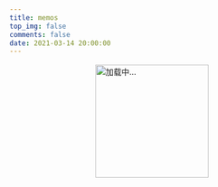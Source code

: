 ```yaml
---
title: memos
top_img: false
comments: false
date: 2021-03-14 20:00:00
---
```

<style>
/* 页面初始化 */
div#page {
    background: none;
    border: 0;
    padding: 0;
}

[data-theme=dark] #twikoo .tk-content,
#twikoo .tk-content {
    padding: 0;
    background: transparent;
}

.talk_item,
.tk-expand,
.tk-comments-container>.tk-comment,
.tk-submit:nth-child(1){
    background: var(--card-bg);
    border: 1px solid #e0e3ed;
    box-shadow: 0 5px 10px rgb(189 189 189 / 10%);
    transition: all .3s ease-in-out;
    border-radius: 12px;
}
.talk_item:hover,
.tk-comments-container>.tk-comment:hover,
.tk-submit:nth-child(1):hover {
    border-color: #49b1f5;
}

.tk-submit {
    padding: 20px 10px 0;
}

.tk-comments-container>.tk-comment {
    padding: 15px;
}

/* 页面初始化结束 */

#talk{
    margin-top: 1rem;
}

#talk .loading {
    display: flex;
    align-items: center;
    justify-content: center;
    flex-direction: column;
}

#talk .loading img {
    width: 200px;
}

.talk_item {
    display: flex;
    flex-direction: column;
    padding: 20px;
    margin-bottom: 15px;
}

.avatar {
    margin: 0 !important;
    width: 60px;
    height: 60px;
    border-radius: 10px;
}


.talk_bottom,
.talk_meta {
    display: flex;
    align-items: center;
    width: 100%;
    line-height: 1.5;
}
.talk_bottom{
    justify-content: space-between;
}
.info {
    display: flex;
    flex-direction: column;
    margin-left: 10px;
}
span.talk_nick {
    color: #6dbdc3;
    font-size: 1.2rem;
}
svg.is-badge.icon {
    width: 15px;
    margin-left: 5px;
    padding-top: 3px;
}
span.talk_date {
    opacity: .6;
}

.talk_content {
    line-height: 1.5;
    margin-top: 10px;
}
.zone_imgbox {
    display: flex;
    flex-wrap: wrap;
    --w: calc(25% - 8px);
    gap: 10px;
    margin-top: 5px;
}
.zone_imgbox a {
    display: block;
    border-radius: 12px;
    width: var(--w);
    aspect-ratio: 1/1;
    position: relative;
}

.zone_imgbox img {
    width: 100%;
    height: 100%;
    margin: 0 !important;
    object-fit: cover;
}
/* 底部 */

.talk_bottom {
    opacity: .9;
}
.talk_bottom .icon {
    color: var(--font-color);
    float: right;
    transition: all .3s;
}

.talk_bottom .icon:hover {
    color: #49b1f5;
}

span.talk_tag{
    font-size: 14px;
}
.talk_content>a {
    margin: 0 3px;
    color: #ff7d73 !important;
}
.talk_content>a:hover{
    text-decoration: none !important;
    color: #ff5143 !important
}

/* 提醒 */

.limit {
    transition: all .3s ease-in-out;
    color: rgba(76, 73, 72, 0.6);
}

[data-theme=dark] .limit {
    color: rgba(255, 255, 255, 0.5);
}

.limit {
    display: none;
    text-align: center;
    margin-top: 20px;
    color: var(--font-color);
}
@media screen and (max-width: 900px) {
    .zone_imgbox {
        --w: calc(33% - 5px);
    }
    #talk{
        margin: 10px 3px 0
    }
    #post-comment{
        margin: 0 3px
    }
}

@media screen and (max-width: 768px) {
    .zone_imgbox {
        gap: 6px;
    }
    .zone_imgbox {
        --w: calc(50% - 3px);
    }
    span.talk_date {
        font-size: 14px;
    }
}
</style>

<div id="talk">
<div class='loading'><img src="/img/loading.svg" alt="加载中..."></div>
</div>

<div class="limit">- 只展示最近30条说说 -</div>
<script>
pageTalk();
// 页面说说
function pageTalk() {
    fetch('https://memos.wyblog1.tk/api/memo?creatorId=1&limit=100').then(res => res.json()).then(data => { // 注意修改域名和用户id
        let items = [],
            html = '',
            icon = '<svg viewBox="0 0 512 512"xmlns="http://www.w3.org/2000/svg"class="is-badge icon"><path d="m512 268c0 17.9-4.3 34.5-12.9 49.7s-20.1 27.1-34.6 35.4c.4 2.7.6 6.9.6 12.6 0 27.1-9.1 50.1-27.1 69.1-18.1 19.1-39.9 28.6-65.4 28.6-11.4 0-22.3-2.1-32.6-6.3-8 16.4-19.5 29.6-34.6 39.7-15 10.2-31.5 15.2-49.4 15.2-18.3 0-34.9-4.9-49.7-14.9-14.9-9.9-26.3-23.2-34.3-40-10.3 4.2-21.1 6.3-32.6 6.3-25.5 0-47.4-9.5-65.7-28.6-18.3-19-27.4-42.1-27.4-69.1 0-3 .4-7.2 1.1-12.6-14.5-8.4-26-20.2-34.6-35.4-8.5-15.2-12.8-31.8-12.8-49.7 0-19 4.8-36.5 14.3-52.3s22.3-27.5 38.3-35.1c-4.2-11.4-6.3-22.9-6.3-34.3 0-27 9.1-50.1 27.4-69.1s40.2-28.6 65.7-28.6c11.4 0 22.3 2.1 32.6 6.3 8-16.4 19.5-29.6 34.6-39.7 15-10.1 31.5-15.2 49.4-15.2s34.4 5.1 49.4 15.1c15 10.1 26.6 23.3 34.6 39.7 10.3-4.2 21.1-6.3 32.6-6.3 25.5 0 47.3 9.5 65.4 28.6s27.1 42.1 27.1 69.1c0 12.6-1.9 24-5.7 34.3 16 7.6 28.8 19.3 38.3 35.1 9.5 15.9 14.3 33.4 14.3 52.4zm-266.9 77.1 105.7-158.3c2.7-4.2 3.5-8.8 2.6-13.7-1-4.9-3.5-8.8-7.7-11.4-4.2-2.7-8.8-3.6-13.7-2.9-5 .8-9 3.2-12 7.4l-93.1 140-42.9-42.8c-3.8-3.8-8.2-5.6-13.1-5.4-5 .2-9.3 2-13.1 5.4-3.4 3.4-5.1 7.7-5.1 12.9 0 5.1 1.7 9.4 5.1 12.9l58.9 58.9 2.9 2.3c3.4 2.3 6.9 3.4 10.3 3.4 6.7-.1 11.8-2.9 15.2-8.7z"fill="#1da1f2"></path></svg>';
        data.data.forEach(item => { items.push(Format(item)) });
        if (items.length == 30) document.querySelector('.limit').style.display = 'block';
        items.forEach(item => {
            html += `<div class="talk_item"><div class="talk_meta"><img class="no-lightbox avatar" src="https://q1.qlogo.cn/g?b=qq&nk=990320751&s=5"><div class="info"><span class="talk_nick">Leonus${icon}</span><span class="talk_date">${item.date}</span></div></div><div class="talk_content">${item.content}</div><div class="talk_bottom"><div><span class="talk_tag"># ${item.tag}</span></div><a href="javascript:;"onclick="goComment('${item.text}')"><span class="icon"><i class="fa-solid fa-message fa-fw"></i></span></a></div></div>` // 注意修改头像链接和名称
        })
        document.getElementById('talk').innerHTML = html
    })
}
// 页面评论
function goComment(e) {
    var n = document.querySelector(".el-textarea__inner")
    n.value = `> ${e}\n\n`;
    n.focus();
    btf.snackbarShow("无需删除空行，直接输入评论即可", !1, 2e3);
}
// 页面内容格式化
function Format(item) {
    let date = getTime(new Date(item.createdTs * 1000).toString()),
        content = item.content,
        tag = item.content.match(/\{(.*?)\}/g),
        imgls = content.match(/!\[.*\]\(.*?\)/g), // 2023-02-06更新
        text = ''
    text = content.replace(/#(.*?)\s/g, '').replace(/\!\[(.*?)\]\((.*?)\)/g, '').replace(/\{(.*?)\}/g, '')
    content = text.replace(/\[(.*?)\]\((.*?)\)/g, `<a href="$2">@$1</a>`);
    if (imgls) {
        content += `<div class="zone_imgbox">`
        imgls.map(item => { return item.replace(/!\[.*\]\((.*?)\)/, '$1') }).forEach(e => content += `<a href="${e}" data-fancybox="gallery" class="fancybox" data-thumb="${e}"><img src="${e}"></a>` // 2023-02-06更新
        )
        content += '</div>'
    }
    return {
        content: content,
        tag: tag ? tag[0].replace(/\{(.*?)\}/,'$1') : '无标签',
        date: date,
        text: text.replace(/\[(.*?)\]\((.*?)\)/g, '[链接]' + `${imgls?'[图片]':''}`)
    }
}
// 页面时间格式化
function getTime(time) {
    let d = new Date(time),
        ls = [d.getFullYear(), d.getMonth() + 1, d.getDate(), d.getHours(), d.getMinutes(), d.getSeconds()];
    for (let i = 0; i < ls.length; i++) {
        ls[i] = ls[i] <= 9 ? '0' + ls[i] : ls[i] + ''
    }
    if (new Date().getFullYear() == ls[0]) return ls[1] + '月' + ls[2] + '日 ' + ls[3] +':'+ ls[4]
    else return ls[0] + '年' + ls[1] + '月' + ls[2] + '日 ' + ls[3] +':'+ ls[4]
}
</script>
